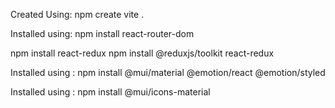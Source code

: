 <!-- Project Created using Vite -->

Created Using: npm create vite .

<!-- React-dependencies -->

<!-- React-router-dom -->

Installed using: npm install react-router-dom

<!-- React-Redux -->

npm install react-redux
npm install @reduxjs/toolkit react-redux

<!-- CSS & React-component Dependencies -->
<!-- Material UI -->

Installed using : npm install @mui/material @emotion/react @emotion/styled

<!-- Material Icons -->

Installed using : npm install @mui/icons-material
